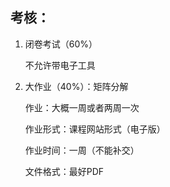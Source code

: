 ## 考核：

1. 闭卷考试（60%）

   不允许带电子工具

2. 大作业（40%）：矩阵分解

   作业：大概一周或者两周一次

   作业形式：课程网站形式（电子版）

   作业时间：一周（不能补交）

   文件格式：最好PDF